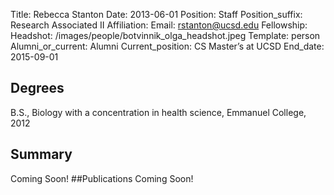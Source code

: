Title: Rebecca Stanton
Date: 2013-06-01
Position: Staff
Position_suffix: Research Associated II
Affiliation:
Email: rstanton@ucsd.edu
Fellowship:
Headshot: /images/people/botvinnik_olga_headshot.jpeg
Template: person
Alumni_or_current: Alumni
Current_position: CS Master’s at UCSD
End_date: 2015-09-01
<!-- Status: draft -->

## Degrees
B.S., Biology with a concentration in health science, Emmanuel College, 2012<br>
## Summary

Coming Soon!
##Publications
Coming Soon!